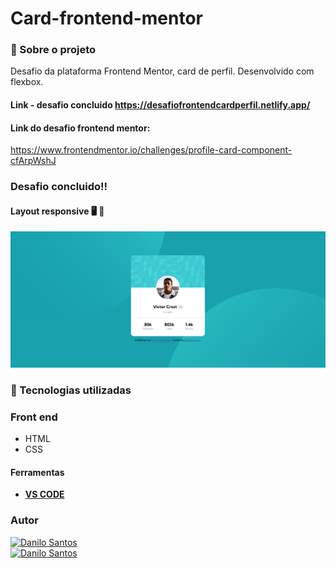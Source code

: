 
# Card-frontend-mentor

###  :open_book:  Sobre o projeto

 Desafio da plataforma Frontend Mentor, card de perfil. Desenvolvido com flexbox.
 #### Link - desafio concluido https://desafiofrontendcardperfil.netlify.app/
#### Link do desafio frontend mentor: 
https://www.frontendmentor.io/challenges/profile-card-component-cfArpWshJ 
  

### Desafio concluido!! 
#### Layout responsive :desktop_computer: :iphone: 

![Mobile 1](https://github.com/daniloadscavalcante/assets/blob/master/frontendMentorPerfil.png)

### 🚀 Tecnologias utilizadas

### Front end
- HTML 
- CSS


#### Ferramentas
- [**VS CODE**]()

### Autor
<a href="https://daniloadscavalcante.netlify.app/">
  <img alt="Danilo Santos" src="https://img.shields.io/badge/Show-Portf%C3%B3lio-%238880FE" />
</a>
<br>
<a href="https://www.linkedin.com/in/daniloadscavalcante/">
  <img alt="Danilo Santos" src="https://img.shields.io/badge/-Danilo Santos-blue?style=flat&logo=Linkedin&logoColor=bluee" />
</a>




